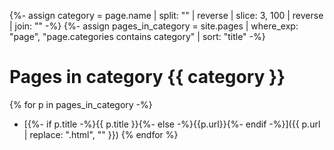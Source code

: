 {%- assign category = page.name | split: "" | reverse | slice: 3, 100 | reverse | join: "" -%}
{%- assign pages_in_category = site.pages | where_exp: "page", "page.categories contains category" | sort: "title" -%}
# Pages in category {{ category }}

{% for p in pages_in_category -%}
* [{%- if p.title -%}{{ p.title }}{%- else -%}{{p.url}}{%- endif -%}]({{ p.url | replace: ".html", "" }})
{% endfor %}
